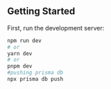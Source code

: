 ## Getting Started

First, run the development server:

```bash
npm run dev
# or
yarn dev
# or
pnpm dev
#pushing prisma db
npx prisma db push
```
